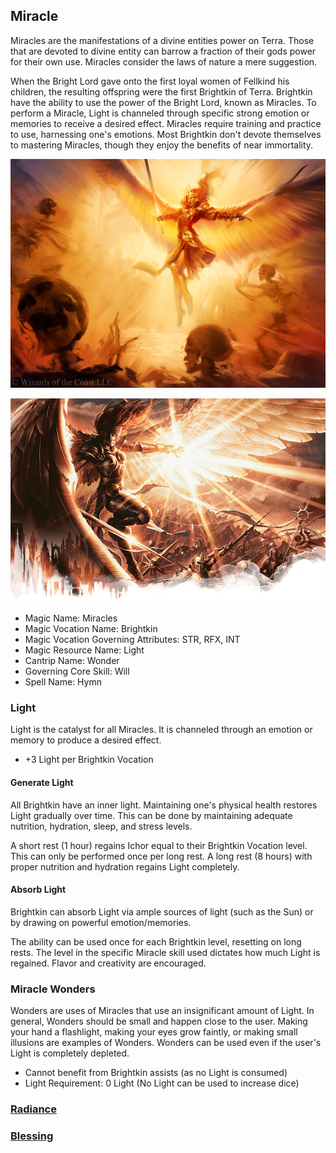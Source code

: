 ## Miracle

Miracles are the manifestations of a divine entities power on Terra. Those that are devoted to divine entity can barrow a fraction of their gods power for their own use. Miracles consider the laws of nature a mere suggestion.

When the Bright Lord gave onto the first loyal women of Fellkind his children, the resulting offspring were the first Brightkin of Terra. Brightkin have the ability to use the power of the Bright Lord, known as Miracles. To perform a Miracle, Light is channeled through specific strong emotion or memories to receive a desired effect.
Miracles require training and practice to use, harnessing one's emotions. Most Brightkin don't devote themselves to mastering Miracles, though they enjoy the benefits of near immortality.

![Copyright](Miracles.png)

![Copyright](Miracles2.png)


- Magic Name: Miracles
- Magic Vocation Name: Brightkin
- Magic Vocation Governing Attributes: STR, RFX, INT
- Magic Resource Name: Light
- Cantrip Name: Wonder
- Governing Core Skill: Will
- Spell Name: Hymn

### Light

Light is the catalyst for all Miracles. It is channeled through an emotion or memory to produce a desired effect.

- +3 Light per Brightkin Vocation

#### Generate Light

All Brightkin have an inner light. Maintaining one's physical health restores Light gradually over time. This can be done by maintaining adequate nutrition, hydration, sleep, and stress levels.

A short rest (1 hour) regains Ichor equal to their Brightkin Vocation level. This can only be performed once per long rest. A long rest (8 hours) with proper nutrition and hydration regains Light completely.

#### Absorb Light

Brightkin can absorb Light via ample sources of light (such as the Sun) or by drawing on powerful emotion/memories.

The ability can be used once for each Brightkin level, resetting on long rests. The level in the specific Miracle skill used dictates how much Light is regained. Flavor and creativity are encouraged.

### Miracle Wonders

Wonders are uses of Miracles that use an insignificant  amount of Light. In general, Wonders should be small and happen close to the user. Making your hand a flashlight, making your eyes grow faintly, or making small illusions are examples of Wonders. Wonders can be used even if the user's Light is completely depleted.

- Cannot benefit from Brightkin assists (as no Light is consumed)
- Light Requirement: 0 Light (No Light can be used to increase dice)

### [Radiance](./Radiance/Radiance.md)

### [Blessing](./Blessing/Blessing.md)
